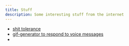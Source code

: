 ```yaml
---
title: Stuff
description: Some interesting stuff from the internet
---
```


- [shit tolerance](https://twitter.com/bunopus/status/1621418217892626434)
- [gif-generator to respond to voice messages](https://vsychov.github.io/gif-generator/)
- 